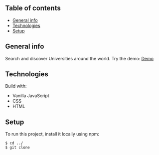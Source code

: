 ## Table of contents

- [General info](#general-info)
- [Technologies](#technologies)
- [Setup](#setup)

## General info
Search and discover Universities around the world.
Try the demo:
[Demo](https://qaiswardag.github.io/vanilla-javascript-discover-universities/%20Discover%20Universities%20around%20the%20world)



## Technologies

Build with:
- Vanilla JavaScript
- CSS
- HTML

## Setup

To run this project, install it locally using npm:

```
$ cd ../
$ git clone
```

